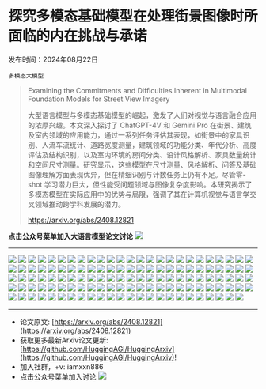 # 探究多模态基础模型在处理街景图像时所面临的内在挑战与承诺
发布时间：2024年08月22日

`多模态大模型`
> Examining the Commitments and Difficulties Inherent in Multimodal Foundation Models for Street View Imagery
>
> 大型语言模型与多模态基础模型的崛起，激发了人们对视觉与语言融合应用的浓厚兴趣。本文深入探讨了 ChatGPT-4V 和 Gemini Pro 在街景、建筑及室内领域的应用能力，通过一系列任务评估其表现，如街景中的家具识别、人流车流统计、道路宽度测量，建筑领域的功能分类、年代分析、高度评估及结构识别，以及室内环境的房间分类、设计风格解析、家具数量统计和空间尺寸测量。研究显示，这些模型在尺寸测量、风格解析、问答及基础图像理解方面表现优异，但在精细识别与计数任务上仍有不足。尽管零-shot 学习潜力巨大，但性能受问题领域与图像复杂度影响。本研究揭示了多模态模型在实际应用中的优势与局限，强调了其在计算机视觉与语言学交叉领域推动跨学科发展的潜力。
>
> https://arxiv.org/abs/2408.12821

**点击公众号菜单加入大语言模型论文讨论**
![](https://raw.githubusercontent.com/HuggingAGI/wx_assets/main/2024/07/31/1722434818326-94339e92-22f1-4472-9d27-fed232f70b5d.jpeg)
<hr />

![](https://raw.githubusercontent.com/HuggingAGI/HuggingArxiv/main/paper_images/2408.12821/GPT_01.jpg)
![](https://raw.githubusercontent.com/HuggingAGI/HuggingArxiv/main/paper_images/2408.12821/GPT_02.jpg)
![](https://raw.githubusercontent.com/HuggingAGI/HuggingArxiv/main/paper_images/2408.12821/GPT_03.jpg)
![](https://raw.githubusercontent.com/HuggingAGI/HuggingArxiv/main/paper_images/2408.12821/GPT_04.jpg)
![](https://raw.githubusercontent.com/HuggingAGI/HuggingArxiv/main/paper_images/2408.12821/GPT-4ologo,soft,road_01.jpg)
![](https://raw.githubusercontent.com/HuggingAGI/HuggingArxiv/main/paper_images/2408.12821/GPT-4ologo,soft,road_02.jpg)
![](https://raw.githubusercontent.com/HuggingAGI/HuggingArxiv/main/paper_images/2408.12821/GPT-4ologo,soft,road_03.jpg)
![](https://raw.githubusercontent.com/HuggingAGI/HuggingArxiv/main/paper_images/2408.12821/GPT-4ologo,soft,road_04.jpg)
![](https://raw.githubusercontent.com/HuggingAGI/HuggingArxiv/main/paper_images/2408.12821/Gemini-logo,soft,road_01.jpg)
![](https://raw.githubusercontent.com/HuggingAGI/HuggingArxiv/main/paper_images/2408.12821/Gemini-logo,soft,road_02.jpg)
![](https://raw.githubusercontent.com/HuggingAGI/HuggingArxiv/main/paper_images/2408.12821/Gemini-logo,soft,road_03.jpg)
![](https://raw.githubusercontent.com/HuggingAGI/HuggingArxiv/main/paper_images/2408.12821/Gemini-logo,soft,road_04.jpg)
![](https://raw.githubusercontent.com/HuggingAGI/HuggingArxiv/main/paper_images/2408.12821/GPT_40.jpg)
![](https://raw.githubusercontent.com/HuggingAGI/HuggingArxiv/main/paper_images/2408.12821/GPT_41.jpg)
![](https://raw.githubusercontent.com/HuggingAGI/HuggingArxiv/main/paper_images/2408.12821/GPT_42.jpg)
![](https://raw.githubusercontent.com/HuggingAGI/HuggingArxiv/main/paper_images/2408.12821/GPT-4ologo,soft,road_11.jpg)
![](https://raw.githubusercontent.com/HuggingAGI/HuggingArxiv/main/paper_images/2408.12821/GPT-4ologo,soft,road_12.jpg)
![](https://raw.githubusercontent.com/HuggingAGI/HuggingArxiv/main/paper_images/2408.12821/GPT-4ologo,soft,road_13.jpg)
![](https://raw.githubusercontent.com/HuggingAGI/HuggingArxiv/main/paper_images/2408.12821/Gemini-logo,soft,road_11.jpg)
![](https://raw.githubusercontent.com/HuggingAGI/HuggingArxiv/main/paper_images/2408.12821/Gemini-logo,soft,road_12.jpg)
![](https://raw.githubusercontent.com/HuggingAGI/HuggingArxiv/main/paper_images/2408.12821/Gemini-logo,soft,road_13.jpg)
![](https://raw.githubusercontent.com/HuggingAGI/HuggingArxiv/main/paper_images/2408.12821/GPT_37.jpg)
![](https://raw.githubusercontent.com/HuggingAGI/HuggingArxiv/main/paper_images/2408.12821/GPT_38.jpg)
![](https://raw.githubusercontent.com/HuggingAGI/HuggingArxiv/main/paper_images/2408.12821/GPT_39.jpg)
![](https://raw.githubusercontent.com/HuggingAGI/HuggingArxiv/main/paper_images/2408.12821/GPT-4ologo,soft,road_08.jpg)
![](https://raw.githubusercontent.com/HuggingAGI/HuggingArxiv/main/paper_images/2408.12821/GPT-4ologo,soft,road_09.jpg)
![](https://raw.githubusercontent.com/HuggingAGI/HuggingArxiv/main/paper_images/2408.12821/GPT-4ologo,soft,road_10.jpg)
![](https://raw.githubusercontent.com/HuggingAGI/HuggingArxiv/main/paper_images/2408.12821/Gemini-logo,soft,road_08.jpg)
![](https://raw.githubusercontent.com/HuggingAGI/HuggingArxiv/main/paper_images/2408.12821/Gemini-logo,soft,road_09.jpg)
![](https://raw.githubusercontent.com/HuggingAGI/HuggingArxiv/main/paper_images/2408.12821/Gemini-logo,soft,road_10.jpg)
![](https://raw.githubusercontent.com/HuggingAGI/HuggingArxiv/main/paper_images/2408.12821/GPT_34.jpg)
![](https://raw.githubusercontent.com/HuggingAGI/HuggingArxiv/main/paper_images/2408.12821/GPT_35.jpg)
![](https://raw.githubusercontent.com/HuggingAGI/HuggingArxiv/main/paper_images/2408.12821/GPT_36.jpg)
![](https://raw.githubusercontent.com/HuggingAGI/HuggingArxiv/main/paper_images/2408.12821/GPT-4ologo,soft,road_05.jpg)
![](https://raw.githubusercontent.com/HuggingAGI/HuggingArxiv/main/paper_images/2408.12821/GPT-4ologo,soft,road_06.jpg)
![](https://raw.githubusercontent.com/HuggingAGI/HuggingArxiv/main/paper_images/2408.12821/GPT-4ologo,soft,road_07.jpg)
![](https://raw.githubusercontent.com/HuggingAGI/HuggingArxiv/main/paper_images/2408.12821/Gemini-logo,soft,road_05.jpg)
![](https://raw.githubusercontent.com/HuggingAGI/HuggingArxiv/main/paper_images/2408.12821/Gemini-logo,soft,road_06.jpg)
![](https://raw.githubusercontent.com/HuggingAGI/HuggingArxiv/main/paper_images/2408.12821/Gemini-logo,soft,road_07.jpg)
![](https://raw.githubusercontent.com/HuggingAGI/HuggingArxiv/main/paper_images/2408.12821/GPT_09.jpg)
![](https://raw.githubusercontent.com/HuggingAGI/HuggingArxiv/main/paper_images/2408.12821/GPT_10.jpg)
![](https://raw.githubusercontent.com/HuggingAGI/HuggingArxiv/main/paper_images/2408.12821/GPT_11.jpg)
![](https://raw.githubusercontent.com/HuggingAGI/HuggingArxiv/main/paper_images/2408.12821/GPT_12.jpg)
![](https://raw.githubusercontent.com/HuggingAGI/HuggingArxiv/main/paper_images/2408.12821/GPT-4o_05.jpg)
![](https://raw.githubusercontent.com/HuggingAGI/HuggingArxiv/main/paper_images/2408.12821/GPT-4o_06.jpg)
![](https://raw.githubusercontent.com/HuggingAGI/HuggingArxiv/main/paper_images/2408.12821/GPT-4o_07.jpg)
![](https://raw.githubusercontent.com/HuggingAGI/HuggingArxiv/main/paper_images/2408.12821/GPT-4o_08.jpg)
![](https://raw.githubusercontent.com/HuggingAGI/HuggingArxiv/main/paper_images/2408.12821/Gemini_05.jpg)
![](https://raw.githubusercontent.com/HuggingAGI/HuggingArxiv/main/paper_images/2408.12821/Gemini_06.jpg)
![](https://raw.githubusercontent.com/HuggingAGI/HuggingArxiv/main/paper_images/2408.12821/Gemini_07.jpg)
![](https://raw.githubusercontent.com/HuggingAGI/HuggingArxiv/main/paper_images/2408.12821/Gemini_08.jpg)
![](https://raw.githubusercontent.com/HuggingAGI/HuggingArxiv/main/paper_images/2408.12821/GPT_13.jpg)
![](https://raw.githubusercontent.com/HuggingAGI/HuggingArxiv/main/paper_images/2408.12821/GPT_14.jpg)
![](https://raw.githubusercontent.com/HuggingAGI/HuggingArxiv/main/paper_images/2408.12821/GPT_15.jpg)
![](https://raw.githubusercontent.com/HuggingAGI/HuggingArxiv/main/paper_images/2408.12821/GPT_16.jpg)
![](https://raw.githubusercontent.com/HuggingAGI/HuggingArxiv/main/paper_images/2408.12821/GPT_17.jpg)
![](https://raw.githubusercontent.com/HuggingAGI/HuggingArxiv/main/paper_images/2408.12821/GPT-4o_09.jpg)
![](https://raw.githubusercontent.com/HuggingAGI/HuggingArxiv/main/paper_images/2408.12821/GPT-4o_10.jpg)
![](https://raw.githubusercontent.com/HuggingAGI/HuggingArxiv/main/paper_images/2408.12821/GPT-4o_11.jpg)
![](https://raw.githubusercontent.com/HuggingAGI/HuggingArxiv/main/paper_images/2408.12821/GPT-4o_12.jpg)
![](https://raw.githubusercontent.com/HuggingAGI/HuggingArxiv/main/paper_images/2408.12821/GPT-4o_13.jpg)
![](https://raw.githubusercontent.com/HuggingAGI/HuggingArxiv/main/paper_images/2408.12821/Gemini_09.jpg)
![](https://raw.githubusercontent.com/HuggingAGI/HuggingArxiv/main/paper_images/2408.12821/Gemini_11.jpg)
![](https://raw.githubusercontent.com/HuggingAGI/HuggingArxiv/main/paper_images/2408.12821/Gemini_12.jpg)
![](https://raw.githubusercontent.com/HuggingAGI/HuggingArxiv/main/paper_images/2408.12821/Gemini_13.jpg)
![](https://raw.githubusercontent.com/HuggingAGI/HuggingArxiv/main/paper_images/2408.12821/GPT_31.jpg)
![](https://raw.githubusercontent.com/HuggingAGI/HuggingArxiv/main/paper_images/2408.12821/GPT_32.jpg)
![](https://raw.githubusercontent.com/HuggingAGI/HuggingArxiv/main/paper_images/2408.12821/GPT_33.jpg)
![](https://raw.githubusercontent.com/HuggingAGI/HuggingArxiv/main/paper_images/2408.12821/GPT-4o_27.jpg)
![](https://raw.githubusercontent.com/HuggingAGI/HuggingArxiv/main/paper_images/2408.12821/GPT-4o_28.jpg)
![](https://raw.githubusercontent.com/HuggingAGI/HuggingArxiv/main/paper_images/2408.12821/GPT-4o_29.jpg)
![](https://raw.githubusercontent.com/HuggingAGI/HuggingArxiv/main/paper_images/2408.12821/Gemini_27.jpg)
![](https://raw.githubusercontent.com/HuggingAGI/HuggingArxiv/main/paper_images/2408.12821/Gemini_28.jpg)
![](https://raw.githubusercontent.com/HuggingAGI/HuggingArxiv/main/paper_images/2408.12821/Gemini_29.jpg)
![](https://raw.githubusercontent.com/HuggingAGI/HuggingArxiv/main/paper_images/2408.12821/GPT_05.jpg)
![](https://raw.githubusercontent.com/HuggingAGI/HuggingArxiv/main/paper_images/2408.12821/GPT_06.jpg)
![](https://raw.githubusercontent.com/HuggingAGI/HuggingArxiv/main/paper_images/2408.12821/GPT_08.jpg)
![](https://raw.githubusercontent.com/HuggingAGI/HuggingArxiv/main/paper_images/2408.12821/GPT-4o_01.jpg)
![](https://raw.githubusercontent.com/HuggingAGI/HuggingArxiv/main/paper_images/2408.12821/GPT-4o_02.jpg)
![](https://raw.githubusercontent.com/HuggingAGI/HuggingArxiv/main/paper_images/2408.12821/GPT-4o_03.jpg)
![](https://raw.githubusercontent.com/HuggingAGI/HuggingArxiv/main/paper_images/2408.12821/GPT-4o_04.jpg)
![](https://raw.githubusercontent.com/HuggingAGI/HuggingArxiv/main/paper_images/2408.12821/Gemini_01.jpg)
![](https://raw.githubusercontent.com/HuggingAGI/HuggingArxiv/main/paper_images/2408.12821/Gemini_02.jpg)
![](https://raw.githubusercontent.com/HuggingAGI/HuggingArxiv/main/paper_images/2408.12821/Gemini_03.jpg)
![](https://raw.githubusercontent.com/HuggingAGI/HuggingArxiv/main/paper_images/2408.12821/Gemini_04.jpg)
![](https://raw.githubusercontent.com/HuggingAGI/HuggingArxiv/main/paper_images/2408.12821/GPT_18.jpg)
![](https://raw.githubusercontent.com/HuggingAGI/HuggingArxiv/main/paper_images/2408.12821/GPT_19.jpg)
![](https://raw.githubusercontent.com/HuggingAGI/HuggingArxiv/main/paper_images/2408.12821/GPT_20.jpg)
![](https://raw.githubusercontent.com/HuggingAGI/HuggingArxiv/main/paper_images/2408.12821/GPT-4o_14.jpg)
![](https://raw.githubusercontent.com/HuggingAGI/HuggingArxiv/main/paper_images/2408.12821/GPT-4o_15.jpg)
![](https://raw.githubusercontent.com/HuggingAGI/HuggingArxiv/main/paper_images/2408.12821/GPT-4o_16.jpg)
![](https://raw.githubusercontent.com/HuggingAGI/HuggingArxiv/main/paper_images/2408.12821/Gemini_14.jpg)
![](https://raw.githubusercontent.com/HuggingAGI/HuggingArxiv/main/paper_images/2408.12821/Gemini_15.jpg)
![](https://raw.githubusercontent.com/HuggingAGI/HuggingArxiv/main/paper_images/2408.12821/Gemini_16.jpg)
![](https://raw.githubusercontent.com/HuggingAGI/HuggingArxiv/main/paper_images/2408.12821/GPT_21.jpg)
![](https://raw.githubusercontent.com/HuggingAGI/HuggingArxiv/main/paper_images/2408.12821/GPT_22.jpg)
![](https://raw.githubusercontent.com/HuggingAGI/HuggingArxiv/main/paper_images/2408.12821/GPT_23.jpg)
![](https://raw.githubusercontent.com/HuggingAGI/HuggingArxiv/main/paper_images/2408.12821/GPT_24.jpg)
![](https://raw.githubusercontent.com/HuggingAGI/HuggingArxiv/main/paper_images/2408.12821/GPT-4o_17.jpg)
![](https://raw.githubusercontent.com/HuggingAGI/HuggingArxiv/main/paper_images/2408.12821/GPT-4o_18.jpg)
![](https://raw.githubusercontent.com/HuggingAGI/HuggingArxiv/main/paper_images/2408.12821/GPT-4o_19.jpg)
![](https://raw.githubusercontent.com/HuggingAGI/HuggingArxiv/main/paper_images/2408.12821/GPT-4o_20.jpg)
![](https://raw.githubusercontent.com/HuggingAGI/HuggingArxiv/main/paper_images/2408.12821/Gemini_17.jpg)
![](https://raw.githubusercontent.com/HuggingAGI/HuggingArxiv/main/paper_images/2408.12821/Gemini_18.jpg)
![](https://raw.githubusercontent.com/HuggingAGI/HuggingArxiv/main/paper_images/2408.12821/Gemini_19.jpg)
![](https://raw.githubusercontent.com/HuggingAGI/HuggingArxiv/main/paper_images/2408.12821/Gemini_20.jpg)
![](https://raw.githubusercontent.com/HuggingAGI/HuggingArxiv/main/paper_images/2408.12821/GPT_25.jpg)
![](https://raw.githubusercontent.com/HuggingAGI/HuggingArxiv/main/paper_images/2408.12821/GPT_26.jpg)
![](https://raw.githubusercontent.com/HuggingAGI/HuggingArxiv/main/paper_images/2408.12821/GPT_27.jpg)
![](https://raw.githubusercontent.com/HuggingAGI/HuggingArxiv/main/paper_images/2408.12821/GPT-4o_21.jpg)
![](https://raw.githubusercontent.com/HuggingAGI/HuggingArxiv/main/paper_images/2408.12821/GPT-4o_22.jpg)
![](https://raw.githubusercontent.com/HuggingAGI/HuggingArxiv/main/paper_images/2408.12821/GPT-4o_23.jpg)
![](https://raw.githubusercontent.com/HuggingAGI/HuggingArxiv/main/paper_images/2408.12821/Gemini_21.jpg)
![](https://raw.githubusercontent.com/HuggingAGI/HuggingArxiv/main/paper_images/2408.12821/Gemini_22.jpg)
![](https://raw.githubusercontent.com/HuggingAGI/HuggingArxiv/main/paper_images/2408.12821/Gemini_23.jpg)
![](https://raw.githubusercontent.com/HuggingAGI/HuggingArxiv/main/paper_images/2408.12821/GPT_28.jpg)
![](https://raw.githubusercontent.com/HuggingAGI/HuggingArxiv/main/paper_images/2408.12821/GPT_29.jpg)
![](https://raw.githubusercontent.com/HuggingAGI/HuggingArxiv/main/paper_images/2408.12821/GPT_30.jpg)
![](https://raw.githubusercontent.com/HuggingAGI/HuggingArxiv/main/paper_images/2408.12821/GPT-4o_24.jpg)
![](https://raw.githubusercontent.com/HuggingAGI/HuggingArxiv/main/paper_images/2408.12821/GPT-4o_25.jpg)
![](https://raw.githubusercontent.com/HuggingAGI/HuggingArxiv/main/paper_images/2408.12821/GPT-4o_26.jpg)
![](https://raw.githubusercontent.com/HuggingAGI/HuggingArxiv/main/paper_images/2408.12821/Gemini_24.jpg)
![](https://raw.githubusercontent.com/HuggingAGI/HuggingArxiv/main/paper_images/2408.12821/Gemini_25.jpg)
![](https://raw.githubusercontent.com/HuggingAGI/HuggingArxiv/main/paper_images/2408.12821/Gemini_26.jpg)

<hr />

- 论文原文: [https://arxiv.org/abs/2408.12821](https://arxiv.org/abs/2408.12821)
- 获取更多最新Arxiv论文更新: [https://github.com/HuggingAGI/HuggingArxiv](https://github.com/HuggingAGI/HuggingArxiv)!
- 加入社群，+v: iamxxn886
- 点击公众号菜单加入讨论
![](https://raw.githubusercontent.com/HuggingAGI/wx_assets/main/2024/07/31/1722434818326-94339e92-22f1-4472-9d27-fed232f70b5d.jpeg)